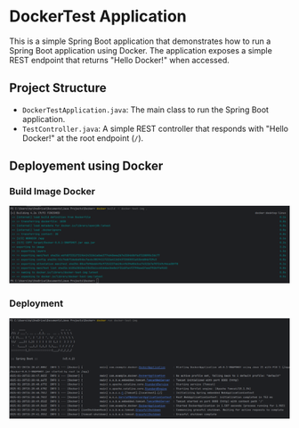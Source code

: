 # DockerTest Application

This is a simple Spring Boot application that demonstrates how to run a Spring Boot application using Docker. The application exposes a simple REST endpoint that returns "Hello Docker!" when accessed.


## Project Structure

- `DockerTestApplication.java`: The main class to run the Spring Boot application.
- `TestController.java`: A simple REST controller that responds with "Hello Docker!" at the root endpoint (`/`).

## Deployement  using Docker
### Build Image Docker
![Docker img 1](https://github.com/ayoubBarahal/Docker/blob/master/docker-cmd-1.png) 
### Deployment
![Docker img 2](https://github.com/ayoubBarahal/Docker/blob/master/docker-test-2.png)

